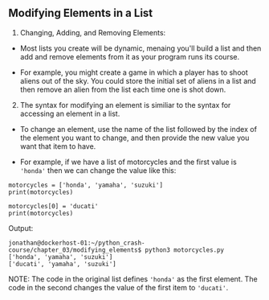 ## Modifying Elements in a List

1. Changing, Adding, and Removing Elements:

- Most lists you create will be dynamic, menaing you'll build a list and then add and remove elements from it as your program runs its course. 

- For example, you might create a game in which a player has to shoot aliens out of the sky. You could store the initial set of aliens in a list and then remove an alien from the list each time one is shot down. 

2. The syntax for modifying an element is similiar to the syntax for accessing an element in a list.

- To change an element, use the name of the list followed by the index of the element you want to change, and then provide the new value you want that item to have.

- For example, if we have a list of motorcycles and the first value is `'honda'` then we can change the value like this:

```
motorcycles = ['honda', 'yamaha', 'suzuki']
print(motorcycles)

motorcycles[0] = 'ducati'
print(motorcycles)
```

Output:

```
jonathan@dockerhost-01:~/python_crash-course/chapter_03/modifying_elements$ python3 motorcycles.py
['honda', 'yamaha', 'suzuki']
['ducati', 'yamaha', 'suzuki']
```

NOTE: The code in the original list defines `'honda'` as the first element. The code in the second changes the value of the first item to `'ducati'`. 